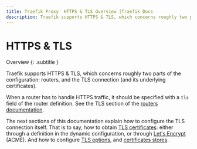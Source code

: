 ```yaml
---
title: Traefik Proxy  HTTPS & TLS Overview |Traefik Docs
description: Traefik supports HTTPS & TLS, which concerns roughly two parts of the configuration: routers, and the TLS connection. Read the documentation to learn more.
---
```


# HTTPS & TLS

Overview
{: .subtitle }

Traefik supports HTTPS & TLS, which concerns roughly two parts of the configuration:
routers, and the TLS connection (and its underlying certificates).

When a router has to handle HTTPS traffic,
it should be specified with a `tls` field of the router definition.
See the TLS section of the [routers documentation](../routing/routers/index.md#tls).

The next sections of this documentation explain how to configure the TLS connection itself.
That is to say, how to obtain [TLS certificates](./tls.md#certificates-definition):
either through a definition in the dynamic configuration, or through [Let's Encrypt](./acme.md) (ACME).
And how to configure [TLS options](./tls.md#tls-options), and [certificates stores](./tls.md#certificates-stores).
